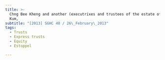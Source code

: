 ```yaml
---
title: >-
  Chng Bee Kheng and another (executrixes and trustees of the estate of Fock Poh
  Kum,
subtitle: "[2013] SGHC 48 / 26\_February\_2013"
tags:
  - Trusts
  - Express trusts
  - Equity
  - Estoppel

---
```


